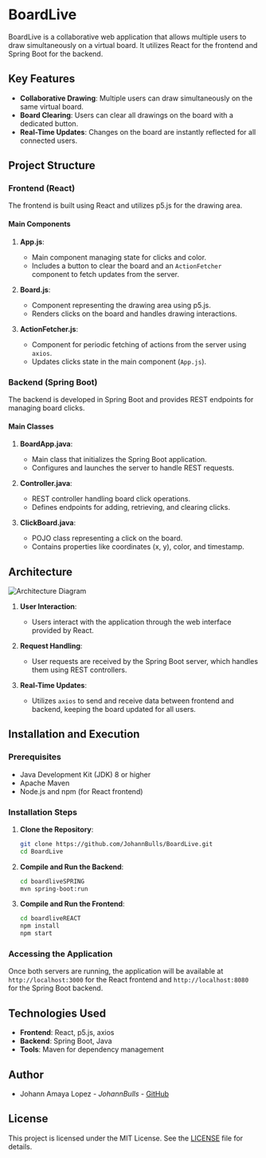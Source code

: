 # BoardLive

BoardLive is a collaborative web application that allows multiple users to draw simultaneously on a virtual board. It utilizes React for the frontend and Spring Boot for the backend.

## Key Features

- **Collaborative Drawing**: Multiple users can draw simultaneously on the same virtual board.
- **Board Clearing**: Users can clear all drawings on the board with a dedicated button.
- **Real-Time Updates**: Changes on the board are instantly reflected for all connected users.

## Project Structure

### Frontend (React)

The frontend is built using React and utilizes p5.js for the drawing area.

#### Main Components

1. **App.js**:
   - Main component managing state for clicks and color.
   - Includes a button to clear the board and an `ActionFetcher` component to fetch updates from the server.

2. **Board.js**:
   - Component representing the drawing area using p5.js.
   - Renders clicks on the board and handles drawing interactions.

3. **ActionFetcher.js**:
   - Component for periodic fetching of actions from the server using `axios`.
   - Updates clicks state in the main component (`App.js`).

### Backend (Spring Boot)

The backend is developed in Spring Boot and provides REST endpoints for managing board clicks.

#### Main Classes

1. **BoardApp.java**:
   - Main class that initializes the Spring Boot application.
   - Configures and launches the server to handle REST requests.

2. **Controller.java**:
   - REST controller handling board click operations.
   - Defines endpoints for adding, retrieving, and clearing clicks.

3. **ClickBoard.java**:
   - POJO class representing a click on the board.
   - Contains properties like coordinates (x, y), color, and timestamp.

## Architecture

![Architecture Diagram](https://github.com/JohannBulls/BoardLive/assets/architecture-diagram.png)

1. **User Interaction**:
   - Users interact with the application through the web interface provided by React.

2. **Request Handling**:
   - User requests are received by the Spring Boot server, which handles them using REST controllers.

3. **Real-Time Updates**:
   - Utilizes `axios` to send and receive data between frontend and backend, keeping the board updated for all users.

## Installation and Execution

### Prerequisites

- Java Development Kit (JDK) 8 or higher
- Apache Maven
- Node.js and npm (for React frontend)

### Installation Steps

1. **Clone the Repository**:

   ```bash
   git clone https://github.com/JohannBulls/BoardLive.git
   cd BoardLive
   ```

2. **Compile and Run the Backend**:

   ```bash
   cd boardliveSPRING
   mvn spring-boot:run
   ```

3. **Compile and Run the Frontend**:

   ```bash
   cd boardliveREACT
   npm install
   npm start
   ```

### Accessing the Application

Once both servers are running, the application will be available at `http://localhost:3000` for the React frontend and `http://localhost:8080` for the Spring Boot backend.

## Technologies Used

- **Frontend**: React, p5.js, axios
- **Backend**: Spring Boot, Java
- **Tools**: Maven for dependency management

## Author

- Johann Amaya Lopez - *JohannBulls* - [GitHub](https://github.com/JohannBulls)

## License

This project is licensed under the MIT License. See the [LICENSE](LICENSE.txt) file for details.

